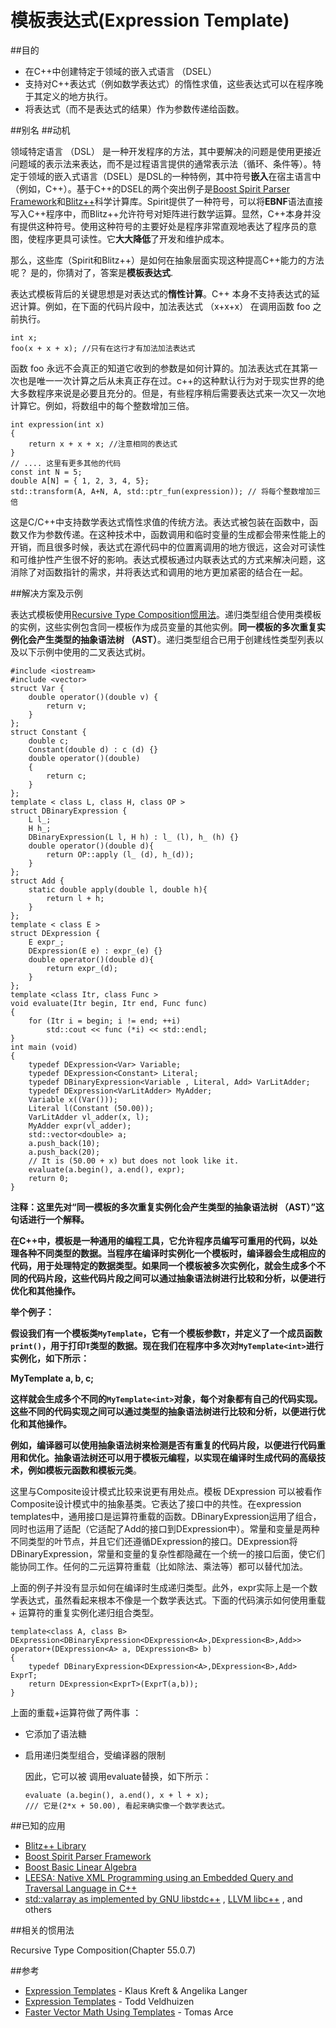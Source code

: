 # 模板表达式(Expression Template)

##目的

- 在C++中创建特定于领域的嵌入式语言 （DSEL）
- 支持对C++表达式（例如数学表达式）的惰性求值，这些表达式可以在程序晚于其定义的地方执行。
- 将表达式（而不是表达式的结果）作为参数传递给函数。

##别名
##动机

领域特定语言 （DSL） 是一种开发程序的方法，其中要解决的问题是使用更接近问题域的表示法来表达，而不是过程语言提供的通常表示法（循环、条件等）。特定于领域的嵌入式语言（DSEL）是DSL的一种特例，其中符号**嵌入**在宿主语言中（例如，C++）。基于C++的DSEL的两个突出例子是[Boost Spirit Parser Framework](http://spirit.sourceforge.net)和[Blitz++](http://www.oonumerics.org/blitz)科学计算库。Spirit提供了一种符号，可以将**EBNF**语法直接写入C++程序中，而Blitz++允许符号对矩阵进行数学运算。显然，C++本身并没有提供这种符号。使用这种符号的主要好处是程序非常直观地表达了程序员的意图，使程序更具可读性。它**大大降低**了开发和维护成本。

那么，这些库（Spirit和Blitz++）是如何在抽象层面实现这种提高C++能力的方法呢？ 是的，你猜对了，答案是**模板表达式**. 

表达式模板背后的关键思想是对表达式的**惰性计算**。C++ 本身不支持表达式的延迟计算。例如，在下面的代码片段中，加法表达式 （x+x+x） 在调用函数 foo 之前执行。

```
int x;
foo(x + x + x); //只有在这行才有加法加法表达式
```

函数 foo 永远不会真正的知道它收到的参数是如何计算的。加法表达式在其第一次也是唯一一次计算之后从未真正存在过。c++的这种默认行为对于现实世界的绝大多数程序来说是必要且充分的。但是，有些程序稍后需要表达式来一次又一次地计算它。例如，将数组中的每个整数增加三倍。

```
int expression(int x)
{
	return x + x + x; //注意相同的表达式
}
// .... 这里有更多其他的代码
const int N = 5;
double A[N] = { 1, 2, 3, 4, 5};
std::transform(A, A+N, A, std::ptr_fun(expression)); // 将每个整数增加三倍
```

这是C/C++中支持数学表达式惰性求值的传统方法。表达式被包装在函数中，函数又作为参数传递。在这种技术中，函数调用和临时变量的生成都会带来性能上的开销，而且很多时候，表达式在源代码中的位置离调用的地方很远，这会对可读性和可维护性产生很不好的影响。表达式模板通过内联表达式的方式来解决问题，这消除了对函数指针的需求，并将表达式和调用的地方更加紧密的结合在一起。

##解决方案及示例

表达式模板使用[Recursive Type Composition惯用法](https://en.wikibooks.org/wiki/More_C%2B%2B_Idioms/Recursive_Type_Composition)。递归类型组合使用类模板的实例，这些实例包含同一模板作为成员变量的其他实例。**同一模板的多次重复实例化会产生类型的抽象语法树 （AST）**。递归类型组合已用于创建线性类型列表以及以下示例中使用的二叉表达式树。

```
#include <iostream>
#include <vector>
struct Var {
	double operator()(double v) { 
		return v; 
	}
};
struct Constant {
    double c;
    Constant(double d) : c (d) {}
    double operator()(double) 
    { 
    	return c; 
    }
};
template < class L, class H, class OP >
struct DBinaryExpression {
	L l_;
	H h_;
    DBinaryExpression(L l, H h) : l_ (l), h_ (h) {}
    double operator()(double d){ 
    	return OP::apply (l_ (d), h_(d)); 
    }
};
struct Add {
	static double apply(double l, double h){ 
		return l + h; 
	}
};
template < class E >
struct DExpression {
    E expr_;
    DExpression(E e) : expr_(e) {}
    double operator()(double d){ 
    	return expr_(d); 
    }
};
template <class Itr, class Func >
void evaluate(Itr begin, Itr end, Func func)
{
    for (Itr i = begin; i != end; ++i)
    	std::cout << func (*i) << std::endl;
}
int main (void)
{
    typedef DExpression<Var> Variable;
    typedef DExpression<Constant> Literal;
    typedef DBinaryExpression<Variable , Literal, Add> VarLitAdder;
    typedef DExpression<VarLitAdder> MyAdder;
    Variable x((Var()));
    Literal l(Constant (50.00));
    VarLitAdder vl_adder(x, l);
    MyAdder expr(vl_adder);
    std::vector<double> a;
    a.push_back(10);
    a.push_back(20);
    // It is (50.00 + x) but does not look like it.
    evaluate(a.begin(), a.end(), expr);
    return 0;
}

```

**注释：这里先对“同一模板的多次重复实例化会产生类型的抽象语法树 （AST）”这句话进行一个解释。**

**在C++中，模板是一种通用的编程工具，它允许程序员编写可重用的代码，以处理各种不同类型的数据。当程序在编译时实例化一个模板时，编译器会生成相应的代码，用于处理特定的数据类型。如果同一个模板被多次实例化，就会生成多个不同的代码片段，这些代码片段之间可以通过抽象语法树进行比较和分析，以便进行优化和其他操作。**

**举个例子：**

**假设我们有一个模板类`MyTemplate`，它有一个模板参数`T`，并定义了一个成员函数`print()`，用于打印`T`类型的数据。现在我们在程序中多次对`MyTemplate<int>`进行实例化，如下所示：**

**MyTemplate<int> a, b, c;**

**这样就会生成多个不同的`MyTemplate<int>`对象，每个对象都有自己的代码实现。这些不同的代码实现之间可以通过类型的抽象语法树进行比较和分析，以便进行优化和其他操作。**

**例如，编译器可以使用抽象语法树来检测是否有重复的代码片段，以便进行代码重用和优化。抽象语法树还可以用于模板元编程，以实现在编译时生成代码的高级技术，例如模板元函数和模板元类**。

这里与Composite设计模式比较来说更有用处点。模板 DExpression 可以被看作Composite设计模式中的抽象基类。它表达了接口中的共性。在expression templates中，通用接口是运算符重载的函数。DBinaryExpression运用了组合，同时也运用了适配（它适配了Add的接口到DExpression中）。常量和变量是两种不同类型的叶节点，并且它们还遵循DExpression的接口。DExpression将DBinaryExpression，常量和变量的复杂性都隐藏在一个统一的接口后面，使它们能协同工作。任何的二元运算符重载（比如除法、乘法等）都可以替代加法。

上面的例子并没有显示如何在编译时生成递归类型。此外，expr实际上是一个数学表达式，虽然看起来根本不像是一个数学表达式。下面的代码演示如何使用重载 + 运算符的重复实例化递归组合类型。

```
template<class A, class B>
DExpression<DBinaryExpression<DExpression<A>,DExpression<B>,Add>>
operator+(DExpression<A> a, DExpression<B> b)
{
	typedef DBinaryExpression<DExpression<A>,DExpression<B>,Add>  ExprT;
	return DExpression<ExprT>(ExprT(a,b));
}
```



上面的重载+运算符做了两件事 ：

- 它添加了语法糖

- 启用递归类型组合，受编译器的限制

  

  因此，它可以被 调用evaluate替换，如下所示：

  ```
  evaluate (a.begin(), a.end(), x + l + x);
  /// 它是(2*x + 50.00), 看起来确实像一个数学表达式。
  ```

##已知的应用

- [Blitz++ Library](http://www.oonumerics.org/blitz)
- [Boost Spirit Parser Framework](http://spirit.sourceforge.net)
- [Boost Basic Linear Algebra](http://www.boost.org/libs/numeric/ublas)
- [LEESA: Native XML Programming using an Embedded Query and Traversal Language in C++](http://www.dre.vanderbilt.edu/LEESA)
- [std::valarray as implemented by GNU libstdc++](http://gcc.gnu.org/viewcvs/trunk/libstdc%2B%2B-v3/include/std/valarray?view=co) , [LLVM libc++](http://llvm.org/svn/llvm-project/libcxx/trunk/include/valarray) , and others

##相关的惯用法

Recursive Type Composition(Chapter 55.0.7)

##参考

- [Expression Templates](http://www.angelikalanger.com/Articles/Cuj/ExpressionTemplates/ExpressionTemplates.htm) - Klaus Kreft & Angelika Langer
- [Expression Templates](http://web.archive.org/web/20050315091836/http://osl.iu.edu/~tveldhui/papers/Expression-Templates/exprtmpl.html) - Todd Veldhuizen
- [Faster Vector Math Using Templates](http://www.flipcode.com/archives/Faster_Vector_Math_Using_Templates.shtml) - Tomas Arce